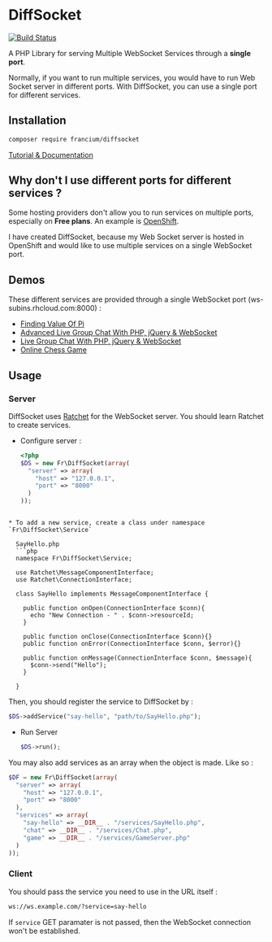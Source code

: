 # DiffSocket

[![Build Status](https://travis-ci.org/subins2000/Francium-DiffSocket.svg?branch=master)](https://travis-ci.org/subins2000/Francium-DiffSocket)

A PHP Library for serving Multiple WebSocket Services through a **single port**.

Normally, if you want to run multiple services, you would have to run Web Socket server in different ports. With DiffSocket, you can use a single port for different services.

## Installation

```bash
composer require francium/diffsocket
```

[Tutorial & Documentation](http://subinsb.com/francium-diffsocket)

## Why don't I use different ports for different services ?

Some hosting providers don't allow you to run services on multiple ports, especially on **Free plans**. An example is [OpenShift](http://openshift.redhat.com).

I have created DiffSocket, because my Web Socket server is hosted in OpenShift and would like to use multiple services on a single WebSocket port.

## Demos

These different services are provided through a single WebSocket port (ws-subins.rhcloud.com:8000) :

* [Finding Value Of Pi](http://demos.subinsb.com/pi/)
* [Advanced Live Group Chat With PHP, jQuery & WebSocket](http://demos.subinsb.com/php/advanced-chat-websocket/)
* [Live Group Chat With PHP, jQuery & WebSocket](http://demos.subinsb.com/php/websocketChat)
* [Online Chess Game](https://lobby.subinsb.com/apps/chess)

## Usage

### Server

DiffSocket uses [Ratchet](https://github.com/cboden/ratchet) for the WebSocket server. You should learn Ratchet to create services.

* Configure server :
  ```php
  <?php
  $DS = new Fr\DiffSocket(array(
    "server" => array(
      "host" => "127.0.0.1",
      "port" => "8000"
    )
  ));
```

* To add a new service, create a class under namespace `Fr\DiffSocket\Service`
  
  SayHello.php
  ```php
  namespace Fr\DiffSocket\Service;
  
  use Ratchet\MessageComponentInterface;
  use Ratchet\ConnectionInterface;
  
  class SayHello implements MessageComponentInterface {
    
    public function onOpen(ConnectionInterface $conn){
      echo "New Connection - " . $conn->resourceId;
    }
    
    public function onClose(ConnectionInterface $conn){}
    public function onError(ConnectionInterface $conn, $error){}
    
    public function onMessage(ConnectionInterface $conn, $message){
      $conn->send("Hello");
    }
    
  }
  ```
  Then, you should register the service to DiffSocket by :
  ```php
  $DS->addService("say-hello", "path/to/SayHello.php");
  ```
* Run Server
  ```php
  $DS->run();
  ```
  
You may also add services as an array when the object is made. Like so :

```php
$DF = new Fr\DiffSocket(array(
  "server" => array(
    "host" => "127.0.0.1",
    "port" => "8000"
  ),
  "services" => array(
    "say-hello" => __DIR__ . "/services/SayHello.php",
    "chat" => __DIR__ . "/services/Chat.php",
    "game" => __DIR__ . "/services/GameServer.php"
  )
));
```

### Client

You should pass the service you need to use in the URL itself :
```html
ws://ws.example.com/?service=say-hello
```

If `service` GET paramater is not passed, then the WebSocket connection won't be established.
